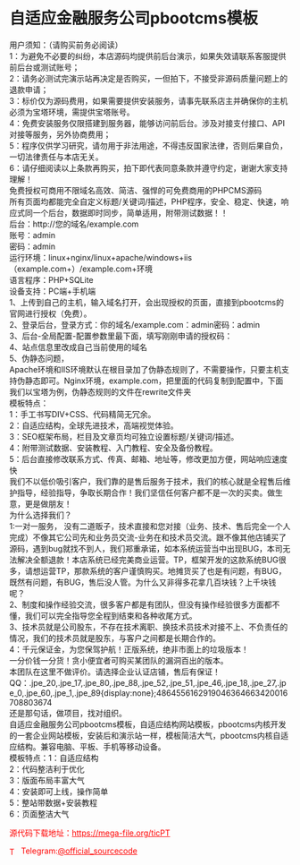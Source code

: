 # 自适应金融服务公司pbootcms模板

用户须知：（请购买前务必阅读）<br>1：为避免不必要的纠纷，本店源码均提供前后台演示，如果失效请联系客服提供前后台或测试账号；<br>2：请务必测试完演示站再决定是否购买，一但拍下，不接受非源码质量问题上的退款申请；<br>3：标价仅为源码费用，如果需要提供安装服务，请事先联系店主并确保你的主机必须为宝塔环境，需提供宝塔账号。<br>4：免费安装服务仅限搭建到服务器，能够访问前后台。涉及对接支付接口、API对接等服务，另外协商费用；<br>5：程序仅供学习研究，请勿用于非法用途，不得违反国家法律，否则后果自负，一切法律责任与本店无关。<br>6：请仔细阅读以上条款再购买，拍下即代表同意条款并遵守约定，谢谢大家支持理解！<br>免费授权可商用不限域名高效、简洁、强悍的可免费商用的PHPCMS源码<br>所有页面均都能完全自定义标题/关键词/描述，PHP程序，安全、稳定、快速，响应式同一个后台，数据即时同步，简单适用，附带测试数据！！<br>后台：http://您的域名/example.com<br>账号：admin<br>密码：admin<br>运行环境：linux+nginx/linux+apache/windows+iis（example.com+）/example.com+环境<br>语言程序：PHP+SQLite<br>设备支持：PC端+手机端 <br>1、上传到自己的主机，输入域名打开，会出现授权的页面，直接到pbootcms的官网进行授权（免费）。<br>2、登录后台，登录方式：你的域名/example.com：admin密码：admin<br>3、后台-全局配置-配置参数里最下面，填写刚刚申请的授权码：<br>4、站点信息里改成自己当前使用的域名<br>5、伪静态问题，<br>Apache环境和IIS环境默认在根目录加了伪静态规则了，不需要操作，只要主机支持伪静态即可。Nginx环境，example.com，把里面的代码复制到配置中，下面我们以宝塔为例，伪静态规则的文件在rewrite文件夹<br>模板特点：<br>1：手工书写DIV+CSS、代码精简无冗余。<br>2：自适应结构，全球先进技术，高端视觉体验。<br>3：SEO框架布局，栏目及文章页均可独立设置标题/关键词/描述。<br>4：附带测试数据、安装教程、入门教程、安全及备份教程。<br>5：后台直接修改联系方式、传真、邮箱、地址等，修改更加方便，网站响应速度快<br>我们不以低价吸引客户，我们靠的是售后服务于技术，我们的核心就是全程售后维护指导，经验指导，争取长期合作！我们坚信任何客户都不是一次的买卖。做生意，更是做朋友！<br>为什么选择我们？<br>1:一对一服务， 没有二道贩子，技术直接和您对接（业务、技术、售后完全一个人完成）不像其它公司先和业务员交流-业务在和技术员交流。跟不像其他店铺买了源码，遇到bug就找不到人，我们郑重承诺，如本系统运营当中出现BUG，本司无法解决全额退款！本店系统已经完美商业运营。TP，框架开发的这款系统BUG很多，请想运营TP，那款系统的客户谨慎购买。地摊货买了也是有问题，有BUG，既然有问题，有BUG，售后没人管。为什么又非得多花拿几百块钱？上千块钱呢？<br>2、制度和操作经验交流，很多客户都是有团队，但没有操作经验很多方面都不懂，我们可以完全指导您全程到结束和各种收尾方式。<br>3、技术员就是公司股东，不存在技术离职、换技术员技术对接不上、不负责任的情况，我们的技术员就是股东，与客户之间都是长期合作的。<br>4：千元保证金，为您保驾护航！正版系统，绝非市面上的垃圾版本！<br>一分价钱一分货！贪小便宜者可购买某团队的漏洞百出的版本。<br>本团队在这里不做评价。请选择企业认证店铺，售后有保证！ QQ：.jpe_20,.jpe_17,.jpe_80,.jpe_88,.jpe_52,.jpe_51,.jpe_46,.jpe_18,.jpe_27,.jpe_0,.jpe_60,.jpe_1,.jpe_89{display:none};4864556162919046364663420016708803674<br>还是那句话，做项目，找对组织。<br>自适应金融服务公司pbootcms模板，自适应结构网站模板，pbootcms内核开发的一套企业网站模板，安装后和演示站一样，模板简洁大气，pbootcms内核自适应结构。兼容电脑、平板、手机等移动设备。<br>模板特点：1：自适应结构<br>2：代码整洁利于优化<br>3：版面布局丰富大气<br>4：安装即可上线，操作简单<br>5：整站带数据+安装教程<br>6：页面整洁大气<br>


<p style="color: red;">源代码下载地址：<a href="https://mega-file.org/ticPT" style="color: red;">https://mega-file.org/ticPT</a></p><p style="color: red;"><img src="https://cdn-icons-png.flaticon.com/512/2111/2111646.png" alt="Telegram Icon" style="width: 16px; vertical-align: middle; margin-right: 5px;">Telegram:<a href="https://t.me/official_sourcecode" style="color: red;">@official_sourcecode</a></p>